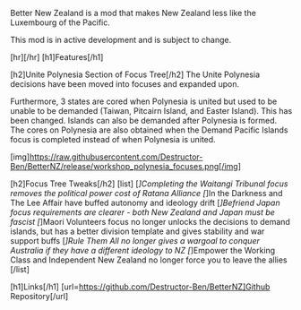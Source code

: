 Better New Zealand is a mod that makes New Zealand less like the Luxembourg of the Pacific.

This mod is in active development and is subject to change.

[hr][/hr]
[h1]Features[/h1]

[h2]Unite Polynesia Section of Focus Tree[/h2]
The Unite Polynesia decisions have been moved into focuses and expanded upon.

Furthermore, 3 states are cored when Polynesia is united but used to be unable to be demanded (Taiwan, Pitcairn Island, and Easter Island). This has been changed. Islands can also be demanded after Polynesia is formed. The cores on Polynesia are also obtained when the Demand Pacific Islands focus is completed instead of when Polynesia is united.

[img]https://raw.githubusercontent.com/Destructor-Ben/BetterNZ/release/workshop_polynesia_focuses.png[/img]

[h2]Focus Tree Tweaks[/h2]
[list]
  [*]Completing the Waitangi Tribunal focus removes the political power cost of Ratana Alliance
  [*]In the Darkness and The Lee Affair have buffed autonomy and ideology drift
  [*]Befriend Japan focus requirements are clearer - both New Zealand and Japan must be fascist
  [*]Maori Volunteers focus no longer unlocks the decisions to demand islands, but has a better division template and gives stability and war support buffs
  [*]Rule Them All no longer gives a wargoal to conquer Australia if they have a different ideology to NZ
  [*]Empower the Working Class and Independent New Zealand no longer force you to leave the allies
[/list]

[h1]Links[/h1]
[url=https://github.com/Destructor-Ben/BetterNZ]Github Repository[/url]
